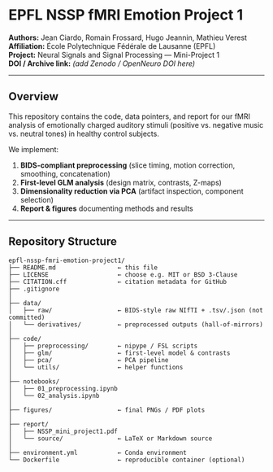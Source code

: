 # EPFL NSSP fMRI Emotion Project 1

**Authors:** Jean Ciardo, Romain Frossard, Hugo Jeannin, Mathieu Verest  
**Affiliation:** École Polytechnique Fédérale de Lausanne (EPFL)  
**Project:** Neural Signals and Signal Processing — Mini-Project 1  
**DOI / Archive link:** _(add Zenodo / OpenNeuro DOI here)_

---

## Overview

This repository contains the code, data pointers, and report for our fMRI analysis of emotionally charged auditory stimuli (positive vs. negative music vs. neutral tones) in healthy control subjects.

We implement:

1. **BIDS-compliant preprocessing** (slice timing, motion correction, smoothing, concatenation)  
2. **First-level GLM analysis** (design matrix, contrasts, Z-maps)  
3. **Dimensionality reduction via PCA** (artifact inspection, component selection)  
4. **Report & figures** documenting methods and results

---

## Repository Structure

```text
epfl-nssp-fmri-emotion-project1/
├── README.md                 ← this file
├── LICENSE                   ← choose e.g. MIT or BSD 3-Clause
├── CITATION.cff              ← citation metadata for GitHub
├── .gitignore
│
├── data/                     
│   ├── raw/                  ← BIDS‐style raw NIfTI + .tsv/.json (not committed)
│   └── derivatives/          ← preprocessed outputs (hall-of-mirrors)
│
├── code/                     
│   ├── preprocessing/        ← nipype / FSL scripts
│   ├── glm/                  ← first-level model & contrasts
│   ├── pca/                  ← PCA pipeline
│   └── utils/                ← helper functions
│
├── notebooks/                
│   ├── 01_preprocessing.ipynb
│   └── 02_analysis.ipynb
│
├── figures/                  ← final PNGs / PDF plots
│
├── report/                   
│   ├── NSSP_mini_project1.pdf
│   └── source/               ← LaTeX or Markdown source
│
├── environment.yml           ← Conda environment
└── Dockerfile                ← reproducible container (optional)
